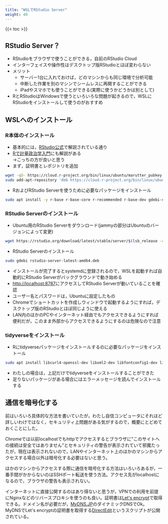 ```yaml
---
title: "WSLでRStudio Server"
weight: 40
---
```


{{< toc >}}

## RStudio Server？

- RStudioをブラウザで使うことができる，自前のRStudio Cloud
- インターフェイスや操作性はデスクトップ版RStudioとほぼ変わらない
- メリット
  - サーバー1台に入れておけば，どのマシンからも同じ環境で分析可能
  - 中断した作業を別のマシンでシームレスに再開することができる
  - iPadやスマホでも使うことができる(実際に使うかどうかは別として)
- RとRStudioはWindowsで使うといろいろな問題が起きるので，WSLにRStudioをインストールして使うのがおすすめ

## WSLへのインストール

### R本体のインストール

- 基本的には，[RStudio公式](https://support.rstudio.com/hc/en-us/articles/360049776974-Using-RStudio-Server-in-Windows-WSL2)で解説されている通り
- [Rで計量政治学入門](https://shohei-doi.github.io/quant_polisci/wsl-rstudio.html)にも解説がある  
  →こっちの方が良いと思う
- まず，証明書とレポジトリを追加

```bash
wget -qO- https://cloud.r-project.org/bin/linux/ubuntu/marutter_pubkey.asc | sudo tee -a /etc/apt/trusted.gpg.d/cran_ubuntu_key.a
sudo add-apt-repository 'deb https://cloud.r-project.org/bin/linux/ubuntu $(lsb_release -cs)-cran40/'
```

- RおよびRStudio Serverを使うために必要なパッケージをインストール

```bash
sudo apt install -y r-base r-base-core r-recommended r-base-dev gdebi-core build-essential libcurl4-gnutls-dev libxml2-dev libssl-dev
```

### RStudio Serverのインストール

- Ubuntu用のRStudio Serverをダウンロード(jammyの部分はUbuntuのバージョンによって変更)

```bash
wget https://rstudio.org/download/latest/stable/server/$(lsb_release -cs)/rstudio-server-latest-amd64.deb
```

- RStudio Serverのインストール

```bash
sudo gdebi rstudio-server-latest-amd64.deb
```

- インストールが完了するとsystemdに登録されるので，WSLを起動すれば自動的にRStudio Serverがバックグラウンドで動き始める
- [http://localhost:8787](http://localhost:8787)にアクセスしてRStudio Serverが動いていることを確認
- ユーザー名とパスワードは，Ubuntuに設定したもの
- Chromeでショートカットを作成しウィンドウで起動するようにすれば，デスクトップ版のRStudioとほぼ同じように使える
- LAN内のほかのPCやインターネット経由でもアクセスできるようにすれば便利だが，このまま外部からアクセスできるようにするのは危険なので注意

### tidyverseをインストール

- Rにtidyverseパッケージをインストールするのに必要なパッケージをインストール

```bash
sudo apt install libcurl4-openssl-dev libxml2-dev libfontconfig1-dev libharfbuzz-dev libfribidi-dev libfreetype6-dev libpng-dev libtiff5-dev libjpeg-dev
```

- わたしの場合は，上記だけでtidyverseをインストールすることができた
- 足りないパッケージがある場合にはエラーメッセージを読んでインストールする


## 通信を暗号化する

前はいろいろ具体的な方法を書いていたが，わたし自信コンピュータにそれほど詳しいわけではなく，セキュリティ上問題がある気がするので，概要にとどめておくことにした。

Chromeでは以前localhostでもhttpでアクセスするとブラウザに"このサイトへの接続は安全ではありません"とセキュリティの警告が表示されていて邪魔たったが，現在は表示されないので，LANやインターネット上のほかのマシンからアクセスする場合以外は暗号化する必要はないと思う。

ほかのマシンからアクセスする際に通信を暗号化する方法はいろいろあるが，一番手間がかからないのはSSHポート転送を使う方法。アクセス先がlocalhostになるので，ブラウザの警告も表示されない。

インターネットに直接公開するのはあり得ないと思うが，VPNでの利用を前提にNginxなどのリバースプロキシを使うのも良い。証明書は[Let's encrypt](https://letsencrypt.org/ja/)で取得できる。ドメイン名が必要だが，[MyDNS.JP](https://www.mydns.jp/)のダイナミックDNSでOk。MyDNSでLet's encryptの証明書を取得する[DirectEdit](https://github.com/disco-v8/DirectEdit/)というスクリプトが公開されている。
